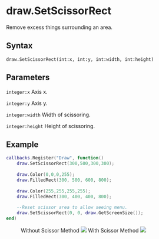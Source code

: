 # draw.SetScissorRect
Remove excess things surrounding an area. 

## Syntax
```
draw.SetScissorRect(int:x, int:y, int:width, int:height)
```

## Parameters
```integer:x``` Axis x.

```integer:y``` Axis y.

```integer:width``` Width of scissoring.

```integer:height``` Height of scissoring.

## Example
```lua
callbacks.Register("Draw", function()
    draw.SetScissorRect(300,500,300,300);
	
	draw.Color(0,0,0,255);
    draw.FilledRect(300, 500, 600, 800);
	
	draw.Color(255,255,255,255);
	draw.FilledRect(300, 400, 400, 800);
	
	--Reset scissor area to allow seeing menu.
	draw.SetScissorRect(0, 0, draw.GetScreenSize());
end)
```

<figure>
  Without Scissor Method
  <img src="/kb/lua/docs/library/draw/scissorwithout.png"/>
  With Scissor Method
  <img src="/kb/lua/docs/library/draw/scissorwith.png"/>
</figure>